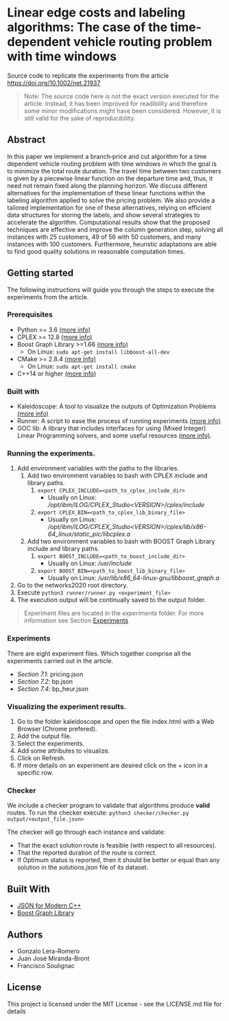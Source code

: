 # Linear edge costs and labeling algorithms: The case of the time‐dependent vehicle routing problem with time windows
Source code to replicate the experiments from the article https://doi.org/10.1002/net.21937

> Note: The source code here is not the exact version executed for the article. Instead, it has been improved for readibility and therefore some minor modifications might have been considered. However, it is still valid for the sake of reproducibility.

## Abstract
In this paper we implement a branch‐price and cut algorithm for a time dependent vehicle routing problem with time windows in which the goal is to minimize the total route duration. The travel time between two customers is given by a piecewise linear function on the departure time and, thus, it need not remain fixed along the planning horizon. We discuss different alternatives for the implementation of these linear functions within the labeling algorithm applied to solve the pricing problem. We also provide a tailored implementation for one of these alternatives, relying on efficient data structures for storing the labels, and show several strategies to accelerate the algorithm. Computational results show that the proposed techniques are effective and improve the column generation step, solving all instances with 25 customers, 49 of 56 with 50 customers, and many instances with 100 customers. Furthermore, heuristic adaptations are able to find good quality solutions in reasonable computation times.

## Getting started
The following instructions will guide you through the steps to execute the experiments from the article.

### Prerequisites
- Python >= 3.6 [(more info)](https://www.python.org/)
- CPLEX >= 12.8 [(more info)](https://www.ibm.com/products/ilog-cplex-optimization-studio)
- Boost Graph Library >=1.66 [(more info)](https://www.boost.org/doc/libs/1_66_0/libs/graph/doc/index.html)
    - On Linux: ```sudo apt-get install libboost-all-dev```
- CMake >= 2.8.4 [(more info)](https://cmake.org/)
    - On Linux: ```sudo apt-get install cmake```
- C++14 or higher [(more info)](https://es.wikipedia.org/wiki/C%2B%2B14)

### Built with
- Kaleidoscope: A tool to visualize the outputs of Optimization Problems [(more info)](https://github.com/gleraromero/kaleidoscope)
- Runner: A script to ease the process of running experiments [(more info)](https://github.com/gleraromero/runner)
- GOC lib: A library that includes interfaces for using (Mixed Integer) Linear Programming solvers, and some useful resources [(more info)](https://github.com/gleraromero/goc).

### Running the experiments.
1. Add environment variables with the paths to the libraries.
    1. Add two environment variables to bash with CPLEX include and library paths.
        1. ```export CPLEX_INCLUDE=<path_to_cplex_include_dir>```
            - Usually on Linux: _/opt/ibm/ILOG/CPLEX_Studio\<VERSION\>/cplex/include_
        1. ```export CPLEX_BIN=<path_to_cplex_lib_binary_file>```
            - Usually on Linux: _/opt/ibm/ILOG/CPLEX_Studio\<VERSION\>/cplex/lib/x86-64_linux/static_pic/libcplex.a_
    1. Add two environment variables to bash with BOOST Graph Library include and library paths.
        1. ```export BOOST_INCLUDE=<path_to_boost_include_dir>```
            - Usually on Linux: _/usr/include_
        1. ```export BOOST_BIN=<path_to_boost_lib_binary_file>```
            - Usually on Linux: _/usr/lib/x86_64-linux-gnu/libboost_graph.a_
1. Go to the networks2020 root directory.
1. Execute ```python3 runner/runner.py <experiment_file>```
1. The execution output will be continually saved to the output folder.

> Experiment files are located in the _experiments_ folder. For more information see Section [Experiments](#Experiments)

### Experiments
There are eight experiment files. Which together comprise all the experiments carried out in the article.
* _Section 7.1_: pricing.json
* _Section 7.2_: bp.json
* _Section 7.4_: bp_heur.json

### Visualizing the experiment results.
1. Go to the folder kaleidoscope and open the file index.html with a Web Browser (Chrome prefered).
1. Add the output file.
1. Select the experiments.
1. Add some attributes to visualize.
1. Click on Refresh.
1. If more details on an experiment are desired click on the + icon in a specific row.

### Checker
We include a checker program to validate that algorithms produce **valid** routes. To run the checker execute:
```python3 checker/checker.py output/<output_file.json>```

The checker will go through each instance and validate:
- That the exact solution route is feasible (with respect to all resources).
- That the reported duration of the route is correct.
- If Optimum status is reported, then it should be better or equal than any solution in the _solutions.json_ file of its dataset.

## Built With
* [JSON for Modern C++](https://github.com/nlohmann/json)
* [Boost Graph Library](https://www.boost.org/doc/libs/1_66_0/libs/graph/doc/index.html)

## Authors
- Gonzalo Lera-Romero
- Juan José Miranda-Bront
- Francisco Soulignac

## License
This project is licensed under the MIT License - see the LICENSE.md file for details
